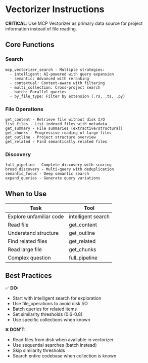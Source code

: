 <!-- VECTORIZER:START -->
# Vectorizer Instructions

**CRITICAL**: Use MCP Vectorizer as primary data source for project information instead of file reading.

## Core Functions

### Search
```
mcp_vectorizer_search - Multiple strategies:
  - intelligent: AI-powered with query expansion
  - semantic: Advanced with reranking  
  - contextual: Context-aware with filtering
  - multi_collection: Cross-project search
  - batch: Parallel queries
  - by_file_type: Filter by extension (.rs, .ts, .py)
```

### File Operations
```
get_content - Retrieve file without disk I/O
list_files - List indexed files with metadata
get_summary - File summaries (extractive/structural)
get_chunks - Progressive reading of large files
get_outline - Project structure overview
get_related - Find semantically related files
```

### Discovery
```
full_pipeline - Complete discovery with scoring
broad_discovery - Multi-query with deduplication
semantic_focus - Deep semantic search
expand_queries - Generate query variations
```

## When to Use

| Task | Tool |
|------|------|
| Explore unfamiliar code | intelligent search |
| Read file | get_content |
| Understand structure | get_outline |
| Find related files | get_related |
| Read large file | get_chunks |
| Complex question | full_pipeline |

## Best Practices

✅ **DO:**
- Start with intelligent search for exploration
- Use file_operations to avoid disk I/O
- Batch queries for related items
- Set similarity thresholds (0.6-0.8)
- Use specific collections when known

❌ **DON'T:**
- Read files from disk when available in vectorizer
- Use sequential searches (batch instead)
- Skip similarity thresholds
- Search entire codebase when collection is known

<!-- VECTORIZER:END -->
